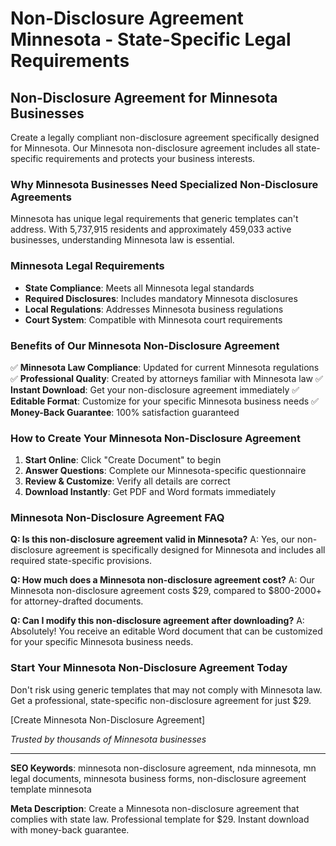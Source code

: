 # Non-Disclosure Agreement Minnesota - State-Specific Legal Requirements

## Non-Disclosure Agreement for Minnesota Businesses

Create a legally compliant non-disclosure agreement specifically designed for Minnesota. Our Minnesota non-disclosure agreement includes all state-specific requirements and protects your business interests.

### Why Minnesota Businesses Need Specialized Non-Disclosure Agreements

Minnesota has unique legal requirements that generic templates can't address. With 5,737,915 residents and approximately 459,033 active businesses, understanding Minnesota law is essential.

### Minnesota Legal Requirements

- **State Compliance**: Meets all Minnesota legal standards
- **Required Disclosures**: Includes mandatory Minnesota disclosures
- **Local Regulations**: Addresses Minnesota business regulations
- **Court System**: Compatible with Minnesota court requirements

### Benefits of Our Minnesota Non-Disclosure Agreement

✅ **Minnesota Law Compliance**: Updated for current Minnesota regulations
✅ **Professional Quality**: Created by attorneys familiar with Minnesota law
✅ **Instant Download**: Get your non-disclosure agreement immediately
✅ **Editable Format**: Customize for your specific Minnesota business needs
✅ **Money-Back Guarantee**: 100% satisfaction guaranteed

### How to Create Your Minnesota Non-Disclosure Agreement

1. **Start Online**: Click "Create Document" to begin
2. **Answer Questions**: Complete our Minnesota-specific questionnaire
3. **Review & Customize**: Verify all details are correct
4. **Download Instantly**: Get PDF and Word formats immediately

### Minnesota Non-Disclosure Agreement FAQ

**Q: Is this non-disclosure agreement valid in Minnesota?**
A: Yes, our non-disclosure agreement is specifically designed for Minnesota and includes all required state-specific provisions.

**Q: How much does a Minnesota non-disclosure agreement cost?**
A: Our Minnesota non-disclosure agreement costs $29, compared to $800-2000+ for attorney-drafted documents.

**Q: Can I modify this non-disclosure agreement after downloading?**
A: Absolutely! You receive an editable Word document that can be customized for your specific Minnesota business needs.

### Start Your Minnesota Non-Disclosure Agreement Today

Don't risk using generic templates that may not comply with Minnesota law. Get a professional, state-specific non-disclosure agreement for just $29.

[Create Minnesota Non-Disclosure Agreement]

_Trusted by thousands of Minnesota businesses_

---

**SEO Keywords**: minnesota non-disclosure agreement, nda minnesota, mn legal documents, minnesota business forms, non-disclosure agreement template minnesota

**Meta Description**: Create a Minnesota non-disclosure agreement that complies with state law. Professional template for $29. Instant download with money-back guarantee.
